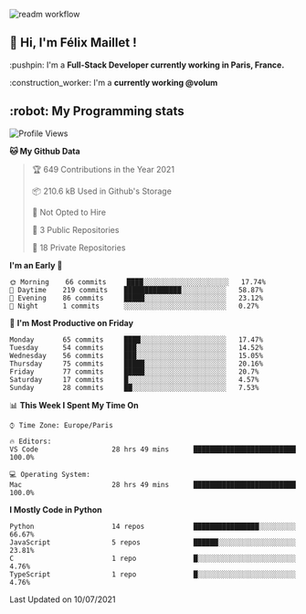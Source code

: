 ![readm workflow](https://github.com/fmaillet24/fmaillet24/actions/workflows/main.yml/badge.svg)

<h2>👋 Hi, I'm Félix Maillet !</h2>

<p>:pushpin: I'm a <strong>Full-Stack Developer currently working in Paris, France.</strong></p>
<p>:construction_worker: I'm a <strong>currently working @volum</strong></p>

<h2>:robot: My Programming stats</h2>

<!--START_SECTION:waka-->
![Profile Views](http://img.shields.io/badge/Profile%20Views-0-blue)

**🐱 My Github Data** 

> 🏆 649 Contributions in the Year 2021
 > 
> 📦 210.6 kB Used in Github's Storage 
 > 
> 🚫 Not Opted to Hire
 > 
> 📜 3 Public Repositories 
 > 
> 🔑 18 Private Repositories  
 > 
**I'm an Early 🐤** 

```text
🌞 Morning    66 commits     ████░░░░░░░░░░░░░░░░░░░░░   17.74% 
🌆 Daytime    219 commits    ██████████████░░░░░░░░░░░   58.87% 
🌃 Evening    86 commits     █████░░░░░░░░░░░░░░░░░░░░   23.12% 
🌙 Night      1 commits      ░░░░░░░░░░░░░░░░░░░░░░░░░   0.27%

```
📅 **I'm Most Productive on Friday** 

```text
Monday       65 commits     ████░░░░░░░░░░░░░░░░░░░░░   17.47% 
Tuesday      54 commits     ███░░░░░░░░░░░░░░░░░░░░░░   14.52% 
Wednesday    56 commits     ███░░░░░░░░░░░░░░░░░░░░░░   15.05% 
Thursday     75 commits     █████░░░░░░░░░░░░░░░░░░░░   20.16% 
Friday       77 commits     █████░░░░░░░░░░░░░░░░░░░░   20.7% 
Saturday     17 commits     █░░░░░░░░░░░░░░░░░░░░░░░░   4.57% 
Sunday       28 commits     ██░░░░░░░░░░░░░░░░░░░░░░░   7.53%

```


📊 **This Week I Spent My Time On** 

```text
⌚︎ Time Zone: Europe/Paris

🔥 Editors: 
VS Code                  28 hrs 49 mins      █████████████████████████   100.0%

💻 Operating System: 
Mac                      28 hrs 49 mins      █████████████████████████   100.0%

```

**I Mostly Code in Python** 

```text
Python                   14 repos            ████████████████░░░░░░░░░   66.67% 
JavaScript               5 repos             ██████░░░░░░░░░░░░░░░░░░░   23.81% 
C                        1 repo              █░░░░░░░░░░░░░░░░░░░░░░░░   4.76% 
TypeScript               1 repo              █░░░░░░░░░░░░░░░░░░░░░░░░   4.76%

```



 Last Updated on 10/07/2021
<!--END_SECTION:waka-->
